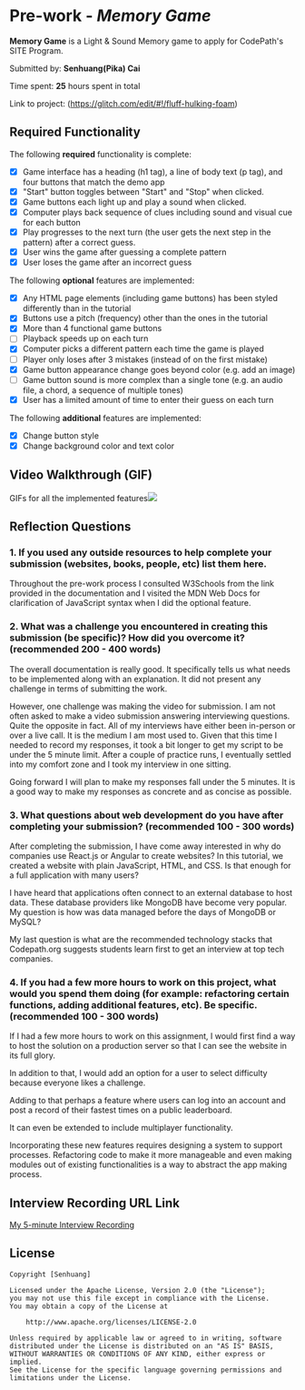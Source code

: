 # Pre-work - *Memory Game*

**Memory Game** is a Light & Sound Memory game to apply for CodePath's SITE Program. 

Submitted by: **Senhuang(Pika) Cai**

Time spent: **25** hours spent in total

Link to project: (https://glitch.com/edit/#!/fluff-hulking-foam)

## Required Functionality

The following **required** functionality is complete:

* [x] Game interface has a heading (h1 tag), a line of body text (p tag), and four buttons that match the demo app
* [x] "Start" button toggles between "Start" and "Stop" when clicked. 
* [x] Game buttons each light up and play a sound when clicked. 
* [x] Computer plays back sequence of clues including sound and visual cue for each button
* [x] Play progresses to the next turn (the user gets the next step in the pattern) after a correct guess. 
* [x] User wins the game after guessing a complete pattern
* [x] User loses the game after an incorrect guess

The following **optional** features are implemented:

* [x] Any HTML page elements (including game buttons) has been styled differently than in the tutorial
* [x] Buttons use a pitch (frequency) other than the ones in the tutorial
* [x] More than 4 functional game buttons
* [ ] Playback speeds up on each turn
* [x] Computer picks a different pattern each time the game is played
* [ ] Player only loses after 3 mistakes (instead of on the first mistake)
* [x] Game button appearance change goes beyond color (e.g. add an image)
* [ ] Game button sound is more complex than a single tone (e.g. an audio file, a chord, a sequence of multiple tones)
* [x] User has a limited amount of time to enter their guess on each turn

The following **additional** features are implemented:

- [x] Change button style
- [x] Change background color and text color

## Video Walkthrough (GIF)

GIFs for all the implemented features![](https://i.imgur.com/7hkSoOQ.gif)

## Reflection Questions
### 1. If you used any outside resources to help complete your submission (websites, books, people, etc) list them here. 
Throughout the pre-work process I consulted W3Schools from the link provided in the documentation and I visited the MDN Web Docs for clarification of JavaScript syntax when I did the optional feature.

### 2. What was a challenge you encountered in creating this submission (be specific)? How did you overcome it? (recommended 200 - 400 words) 

The overall documentation is really good. It specifically tells us what needs to be implemented along with an explanation. It did not present any challenge in terms of submitting the work.

However, one challenge was making the video for submission. I am not often asked to make a video submission answering interviewing questions. Quite the opposite in fact. All of my interviews have either been in-person or over a live call. It is the medium I am most used to. Given that this time I needed to record my responses, it took a bit longer to get my script to be under the 5 minute limit. After a couple of practice runs, I eventually settled into my comfort zone and I took my interview in one sitting.

Going forward I will plan to make my responses fall under the 5 minutes. It is a good way to make my responses as concrete and as concise as possible.


### 3. What questions about web development do you have after completing your submission? (recommended 100 - 300 words) 

After completing the submission, I have come away interested in why do companies use React.js or Angular to create websites? In this tutorial, we created a website with plain JavaScript, HTML, and CSS. Is that enough for a full application with many users?

I have heard that applications often connect to an external database to host data. These database providers like MongoDB have become very popular. My question is how was data managed before the days of MongoDB or MySQL?

My last question is what are the recommended technology stacks that Codepath.org suggests students learn first to get an interview at top tech companies.


### 4. If you had a few more hours to work on this project, what would you spend them doing (for example: refactoring certain functions, adding additional features, etc). Be specific. (recommended 100 - 300 words) 

If I had a few more hours to work on this assignment, I would first find a way to host 
the solution on a production server so that I can see the website in its full glory.

In addition to that, I would add an option for a user to select difficulty because everyone likes a challenge. 

Adding to that perhaps a feature where users can log into an account and post a record of their fastest times on a public leaderboard. 

It can even be extended to include multiplayer functionality.

Incorporating these new features requires designing a system to support processes. Refactoring code to make it more manageable and even making modules out of existing functionalities is a way to abstract the app making process.




## Interview Recording URL Link

[My 5-minute Interview Recording](https://drive.google.com/file/d/1AMXzGEXFeDDdZD1LcS1dAQEJTzq271NN/view?usp=sharing)


## License

    Copyright [Senhuang]

    Licensed under the Apache License, Version 2.0 (the "License");
    you may not use this file except in compliance with the License.
    You may obtain a copy of the License at

        http://www.apache.org/licenses/LICENSE-2.0

    Unless required by applicable law or agreed to in writing, software
    distributed under the License is distributed on an "AS IS" BASIS,
    WITHOUT WARRANTIES OR CONDITIONS OF ANY KIND, either express or implied.
    See the License for the specific language governing permissions and
    limitations under the License.
